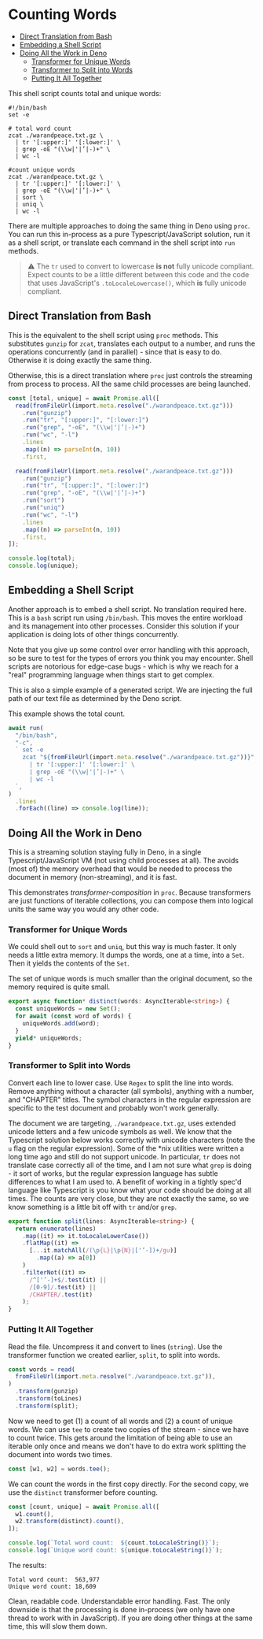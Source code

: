 # Counting Words <!-- omit from toc -->

- [Direct Translation from Bash](#direct-translation-from-bash)
- [Embedding a Shell Script](#embedding-a-shell-script)
- [Doing All the Work in Deno](#doing-all-the-work-in-deno)
  - [Transformer for Unique Words](#transformer-for-unique-words)
  - [Transformer to Split into Words](#transformer-to-split-into-words)
  - [Putting It All Together](#putting-it-all-together)

This shell script counts total and unique words:

```shell
#!/bin/bash
set -e

# total word count
zcat ./warandpeace.txt.gz \
  | tr '[:upper:]' '[:lower:]' \
  | grep -oE "(\\w|'|’|-)+" \
  | wc -l 

#count unique words
zcat ./warandpeace.txt.gz \
  | tr '[:upper:]' '[:lower:]' \
  | grep -oE "(\\w|'|’|-)+" \
  | sort \
  | uniq \
  | wc -l
```

There are multiple approaches to doing the same thing in Deno using `proc`. You
can run this in-process as a pure Typescript/JavaScript solution, run it as a
shell script, or translate each command in the shell script into `run` methods.

> ⚠️ The `tr` used to convert to lowercase **is not** fully unicode compliant.
> Expect counts to be a little different between this code and the code that
> uses JavaScript's `.toLocaleLowercase()`, which **is** fully unicode
> compliant.

## Direct Translation from Bash

This is the equivalent to the shell script using `proc` methods. This
substitutes `gunzip` for `zcat`, translates each output to a number, and runs
the operations concurrently (and in parallel) - since that is easy to do.
Otherwise it is doing exactly the same thing.

Otherwise, this is a direct translation where `proc` just controls the streaming
from process to process. All the same child processes are being launched.

```typescript
const [total, unique] = await Promise.all([
  read(fromFileUrl(import.meta.resolve("./warandpeace.txt.gz")))
    .run("gunzip")
    .run("tr", "[:upper:]", "[:lower:]")
    .run("grep", "-oE", "(\\w|'|’|-)+")
    .run("wc", "-l")
    .lines
    .map((n) => parseInt(n, 10))
    .first,

  read(fromFileUrl(import.meta.resolve("./warandpeace.txt.gz")))
    .run("gunzip")
    .run("tr", "[:upper:]", "[:lower:]")
    .run("grep", "-oE", "(\\w|'|’|-)+")
    .run("sort")
    .run("uniq")
    .run("wc", "-l")
    .lines
    .map((n) => parseInt(n, 10))
    .first,
]);

console.log(total);
console.log(unique);
```

## Embedding a Shell Script

Another approach is to embed a shell script. No translation required here. This
is a `bash` script run using `/bin/bash`. This moves the entire workload and its
management into other processes. Consider this solution if your application is
doing lots of other things concurrently.

Note that you give up some control over error handling with this approach, so be
sure to test for the types of errors you think you may encounter. Shell scripts
are notorious for edge-case bugs - which is why we reach for a "real"
programming language when things start to get complex.

This is also a simple example of a generated script. We are injecting the full
path of our text file as determined by the Deno script.

This example shows the total count.

```typescript
await run(
  "/bin/bash",
  "-c",
  ` set -e
    zcat "${fromFileUrl(import.meta.resolve("./warandpeace.txt.gz"))}" \
      | tr '[:upper:]' '[:lower:]' \
      | grep -oE "(\\w|'|’|-)+" \
      | wc -l
  `,
)
  .lines
  .forEach((line) => console.log(line));
```

## Doing All the Work in Deno

This is a streaming solution staying fully in Deno, in a single
Typescript/JavaScript VM (not using child processes at all). The avoids (most
of) the memory overhead that would be needed to process the document in memory
(non-streaming), and it is fast.

This demonstrates _transformer-composition_ in `proc`. Because transformers are
just functions of iterable collections, you can compose them into logical units
the same way you would any other code.

### Transformer for Unique Words

We could shell out to `sort` and `uniq`, but this way is much faster. It only
needs a little extra memory. It dumps the words, one at a time, into a `Set`.
Then it yields the contents of the `Set`.

The set of unique words is much smaller than the original document, so the
memory required is quite small.

```typescript
export async function* distinct(words: AsyncIterable<string>) {
  const uniqueWords = new Set();
  for await (const word of words) {
    uniqueWords.add(word);
  }
  yield* uniqueWords;
}
```

### Transformer to Split into Words

Convert each line to lower case. Use `Regex` to split the line into words.
Remove anything without a character (all symbols), anything with a number, and
"CHAPTER" titles. The symbol characters in the regular expression are specific
to the test document and probably won't work generally.

The document we are targeting, `./warandpeace.txt.gz`, uses extended unicode
letters and a few unicode symbols as well. We know that the Typescript solution
below works correctly with unicode characters (note the `u` flag on the regular
expression). Some of the *nix utilities were written a long time ago and still
do not support unicode. In particular, `tr` does not translate case correctly
all of the time, and I am not sure what `grep` is doing - it sort of works, but
the regular expression language has subtle differences to what I am used to. A
benefit of working in a tightly spec'd language like Typescript is you know what
your code should be doing at all times. The counts are very close, but they are
not exactly the same, so we know something is a little bit off with `tr` and/or
`grep`.

```typescript
export function split(lines: AsyncIterable<string>) {
  return enumerate(lines)
    .map((it) => it.toLocaleLowerCase())
    .flatMap((it) =>
      [...it.matchAll(/(\p{L}|\p{N}|['’-])+/gu)]
        .map((a) => a[0])
    )
    .filterNot((it) =>
      /^['’-]+$/.test(it) ||
      /[0-9]/.test(it) ||
      /CHAPTER/.test(it)
    );
}
```

### Putting It All Together

Read the file. Uncompress it and convert to lines (`string`). Use the
transformer function we created earlier, `split`, to split into words.

```typescript
const words = read(
  fromFileUrl(import.meta.resolve("./warandpeace.txt.gz")),
)
  .transform(gunzip)
  .transform(toLines)
  .transform(split);
```

Now we need to get (1) a count of all words and (2) a count of unique words. We
can use `tee` to create two copies of the stream - since we have to count twice.
This gets around the limitation of being able to use an iterable only once and
means we don't have to do extra work splitting the document into words two
times.

```typescript
const [w1, w2] = words.tee();
```

We can count the words in the first copy directly. For the second copy, we use
the `distinct` transformer before counting.

```typescript
const [count, unique] = await Promise.all([
  w1.count(),
  w2.transform(distinct).count(),
]);

console.log(`Total word count:  ${count.toLocaleString()}`);
console.log(`Unique word count: ${unique.toLocaleString()}`);
```

The results:

```
Total word count:  563,977
Unique word count: 18,609
```

Clean, readable code. Understandable error handling. Fast. The only downside is
that the processing is done in-process (we only have one thread to work with in
JavaScript). If you are doing other things at the same time, this will slow them 
down.
